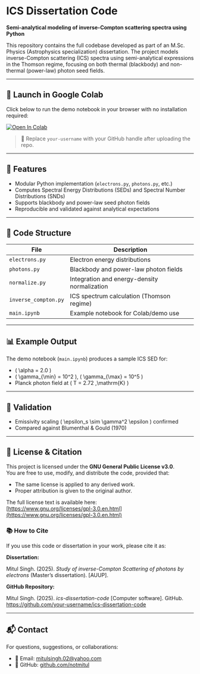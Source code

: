 # ICS Dissertation Code

**Semi-analytical modeling of inverse-Compton scattering spectra using Python**

This repository contains the full codebase developed as part of an M.Sc. Physics (Astrophysics specialization) dissertation. The project models inverse-Compton scattering (ICS) spectra using semi-analytical expressions in the Thomson regime, focusing on both thermal (blackbody) and non-thermal (power-law) photon seed fields.

---

## 🔗 Launch in Google Colab

Click below to run the demo notebook in your browser with no installation required:

[![Open In Colab](https://colab.research.google.com/assets/colab-badge.svg)](https://colab.research.google.com/github/your-username/ics-dissertation-code/blob/main/main.ipynb)

> 📌 Replace `your-username` with your GitHub handle after uploading the repo.

---

## 🧰 Features

- Modular Python implementation (`electrons.py`, `photons.py`, etc.)
- Computes Spectral Energy Distributions (SEDs) and Spectral Number Distributions (SNDs)
- Supports blackbody and power-law seed photon fields
- Reproducible and validated against analytical expectations

---

## 📁 Code Structure

| File                | Description                                      |
|---------------------|--------------------------------------------------|
| `electrons.py`      | Electron energy distributions                    |
| `photons.py`        | Blackbody and power-law photon fields            |
| `normalize.py`      | Integration and energy-density normalization     |
| `inverse_compton.py`| ICS spectrum calculation (Thomson regime)        |
| `main.ipynb`        | Example notebook for Colab/demo use              |

---

## 📊 Example Output

The demo notebook (`main.ipynb`) produces a sample ICS SED for:
- \( \alpha = 2.0 \)
- \( \gamma_{\min} = 10^2 \), \( \gamma_{\max} = 10^5 \)
- Planck photon field at \( T = 2.72 \,\mathrm{K} \)

---

## 🧪 Validation

- Emissivity scaling \( \epsilon_s \sim \gamma^2 \epsilon \) confirmed
- Compared against Blumenthal & Gould (1970)

---

## 📜 License & Citation

This project is licensed under the **GNU General Public License v3.0**.  
You are free to use, modify, and distribute the code, provided that:
- The same license is applied to any derived work.
- Proper attribution is given to the original author.

The full license text is available here:  
[https://www.gnu.org/licenses/gpl-3.0.en.html](https://www.gnu.org/licenses/gpl-3.0.en.html)

### 📚 How to Cite

If you use this code or dissertation in your work, please cite it as:

**Dissertation:**

Mitul Singh. (2025). *Study of inverse-Compton Scattering of photons by electrons* (Master’s dissertation). [AUUP].

**GitHub Repository:**

Mitul Singh. (2025). *ics-dissertation-code* [Computer software]. GitHub. https://github.com/your-username/ics-dissertation-code

---

## 📬 Contact

For questions, suggestions, or collaborations:
- 📧 Email: mitulsingh.02@yahoo.com
- 🔗 GitHub: [github.com/notmitul](https://github.com/notmitul)

